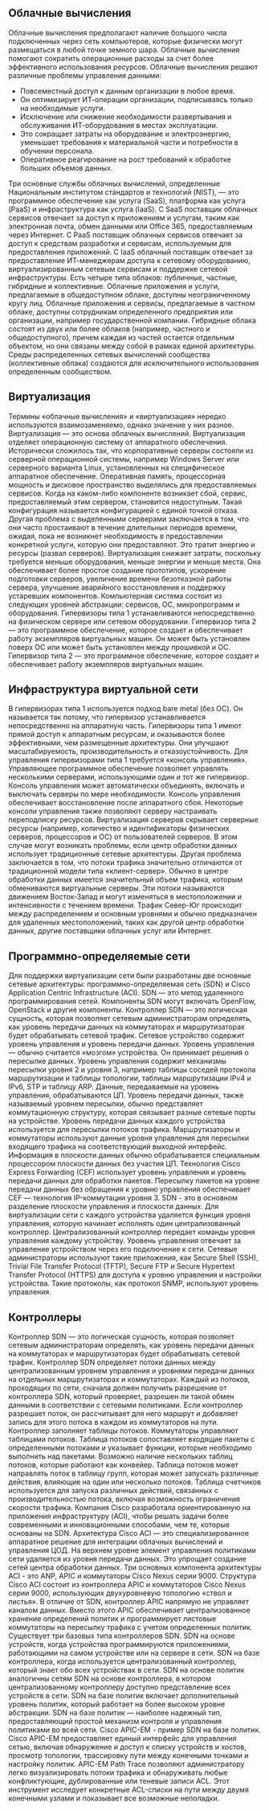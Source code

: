 <!-- 13.6.2 -->
## Облачные вычисления

Облачные вычисления предполагают наличие большого числа подключенных через сеть компьютеров, которые физически могут размещаться в любой точке земного шара. Облачные вычисления помогают сократить операционные расходы за счет более эффективного использования ресурсов. Облачные вычисления решают различные проблемы управления данными:

* Повсеместный доступ к данным организации в любое время.
* Он оптимизирует ИТ-операции организации, подписываясь только на необходимые услуги.
* Исключение или снижение необходимости развертывания и обслуживания ИТ-оборудования в местах эксплуатации.
* Это сокращает затраты на оборудование и электроэнергию, уменьшает требования к материальной части и потребности в обучении персонала.
* Оперативное реагирование на рост требований к обработке больших объемов данных.

Три основные службы облачных вычислений, определенные Национальным институтом стандартов и технологий (NIST), — это программное обеспечение как услуга (SaaS), платформа как услуга (PaaS) и инфраструктура как услуга (IaaS). С SaaS поставщик облачных сервисов отвечает за доступ к приложениям и услугам, таким как электронная почта, обмен данными или Office 365, предоставляемым через Интернет. С PaaS поставщик облачных сервисов отвечает за доступ к средствам разработки и сервисам, используемым для предоставления приложений. С IaaS облачный поставщик отвечает за предоставление ИТ-менеджерам доступа к сетевому оборудованию, виртуализированным сетевым сервисам и поддержке сетевой инфраструктуры. Есть четыре типа облаков: публичные, частные, гибридные и коллективные. Облачные приложения и услуги, предлагаемые в общедоступном облаке, доступны неограниченному кругу лиц. Облачные приложения и сервисы, предлагаемые в частном облаке, доступны сотрудникам определенного предприятия или организации, например государственной компании. Гибридные облака состоят из двух или более облаков (например, частного и общедоступного), причем каждая из частей остается отдельным объектом, но они связаны между собой в рамках единой архитектуры. Среды распределенных сетевых вычислений сообщества (коллективные облака) создаются для исключительного использования определенным сообществом.

## Виртуализация

Термины «облачные вычисления» и «виртуализация» нередко используются взаимозаменяемо, однако значение у них разное. Виртуализация — это основа облачных вычислений. Виртуализация отделяет операционную систему от аппаратного обеспечения. Исторически сложилось так, что корпоративные серверы состояли из серверной операционной системы, например Windows Server или серверного варианта Linux, установленных на специфическое аппаратное обеспечение. Оперативная память, процессорная мощность и дисковое пространство выделялись для предоставляемых сервисов. Когда на каком-либо компоненте возникает сбой, сервис, предоставляемый этим сервером, становится недоступным. Такая конфигурация называется конфигурацией с единой точкой отказа. Другая проблема с выделенными серверами заключается в том, что они часто простаивают в течение длительных периодов времени, ожидая, пока не возникнет необходимость в предоставлении конкретной услуги, которую они предоставляют. Это тратит энергию и ресурсы (развал серверов). Виртуализация снижает затраты, поскольку требуется меньше оборудования, меньше энергии и меньше места. Она обеспечивает более простое создание прототипов, ускорение подготовки серверов, увеличение времени безотказной работы сервера, улучшение аварийного восстановления и поддержку устаревших компонентов. Компьютерная система состоит из следующих уровней абстракции: сервисов, ОС, микропрограмм и оборудования. Гипервизоры типа 1 устанавливаются непосредственно на физическом сервере или сетевом оборудовании. Гипервизор типа 2 — это программное обеспечение, которое создает и обеспечивает работу экземпляров виртуальных машин. Он может быть установлен поверх ОС или может быть установлен между прошивкой и ОС. Гипервизор типа 2 — это программное обеспечение, которое создает и обеспечивает работу экземпляров виртуальных машин.

## Инфраструктура виртуальной сети

В гипервизорах типа 1 используется подход bare metal (без ОС). Он называется так потому, что гипервизор устанавливается непосредственно на аппаратную часть. Гипервизоры типа 1 имеют прямой доступ к аппаратным ресурсам, и оказываются более эффективными, чем размещенные архитектуры. Они улучшают масштабируемость, производительность и отказоустойчивость. Для управления гипервизорами типа 1 требуется «консоль управления». Управляющее программное обеспечение позволяет управлять несколькими серверами, использующими один и тот же гипервизор. Консоль управления может автоматически объединять, включать и выключать серверы по мере необходимости. Консоль управления обеспечивает восстановление после аппаратного сбоя. Некоторые консоли управления также позволяют серверу настраивать переподписку ресурсов. Виртуализация серверов скрывает серверные ресурсы (например, количество и идентификаторы физических серверов, процессоров и ОС) от пользователей серверов. В этом случае могут возникать проблемы, если центр обработки данных использует традиционные сетевые архитектуры. Другая проблема заключается в том, что потоки трафика значительно отличаются от традиционной модели типа «клиент-сервер». Обычно в центре обработки данных имеется значительный объем трафика, которым обмениваются виртуальные серверы. Эти потоки называются движением Восток-Запад и могут изменяться в местоположении и интенсивности с течением времени. Трафик Север-Юг происходит между распределением и основным уровнями и обычно предназначен для удаленных местоположений, таких как другой центр обработки данных, другие поставщики облачных услуг или Интернет.

## Программно-определяемые сети

Для поддержки виртуализации сети были разработаны две основные сетевые архитектуры: программно-определяемая сеть (SDN) и Cisco Application Centric Infrastructure (ACI). SDN — это метод удаленного программирования сетей. Компоненты SDN могут включать OpenFlow, OpenStack и другие компоненты. Контроллер SDN — это логическая сущность, которая позволяет сетевым администраторам определять, как уровень передачи данных на коммутаторах и маршрутизаторах будет обрабатывать сетевой трафик. Сетевое устройство содержит уровень управления и уровень передачи данных. Уровень управления — обычно считается «мозгом» устройства. Он принимает решения о пересылке данных. Уровень управления содержит механизмы пересылки уровня 2 и уровня 3, например таблицы соседей протокола маршрутизации и таблицы топологии, таблицы маршрутизации IPv4 и IPv6, STP и таблицу ARP. Данные, передаваемые на уровень управления, обрабатываются ЦП. Уровень передачи данных, также называемый уровнем пересылки, обычно представляет коммутационную структуру, которая связывает разные сетевые порты на устройстве. Уровень передачи данных каждого устройства используется для пересылки потоков трафика. Маршрутизаторы и коммутаторы используют данные уровня управления для пересылки входящего трафика на соответствующий выходной интерфейс. Информация в плоскости данных обычно обрабатывается специальным процессором плоскости данных без участия ЦП. Технология Cisco Express Forwarding (CEF) использует уровень управления и уровень передачи данных для обработки пакетов. Пересылку пакетов на уровне передачи данных без обращения к уровню управления обеспечивает CEF — технология IP-коммутации уровня 3. SDN - это в основном разделение плоскости управления и плоскости данных. Для виртуализации сети с каждого устройства удаляется функция уровня управления, которую начинает исполнять один централизованный контроллер. Централизованный контроллер передает команды уровня управления каждому устройству. Уровень управления отвечает за управление устройством через его подключение к сети. Сетевые администраторы используют такие приложения, как Secure Shell (SSH), Trivial File Transfer Protocol (TFTP), Secure FTP и Secure Hypertext Transfer Protocol (HTTPS) для доступа к уровню управления и настройки устройства. Такие протоколы, как протокол SNMP, используют уровень управления.

## Контроллеры

Контроллер SDN — это логическая сущность, которая позволяет сетевым администраторам определять, как уровень передачи данных на коммутаторах и маршрутизаторах будет обрабатывать сетевой трафик. Контроллер SDN определяет потоки данных между централизованным уровнем управления и уровнями передачи данных на отдельных маршрутизаторах и коммутаторах. Каждый из потоков, проходящих по сети, сначала должен получить разрешение от контроллера SDN, который проверяет, разрешен ли такой обмен данными в соответствии с сетевыми политиками. Если контроллер разрешает поток, он рассчитывает для него маршрут и добавляет запись для этого потока в каждом из коммутаторов на пути. Контроллер заполняет таблицы потоков. Коммутаторы управляют таблицами потоков. Таблица потоков сопоставляет входящие пакеты с определенными потоками и указывает функции, которые необходимо выполнить над пакетами. Возможно наличие нескольких таблиц потоков, которые работают как конвейер. Таблица потоков может направлять поток в таблицу групп, которая может запускать различные действия, влияющие на один или несколько потоков. Таблица счетчиков используется для запуска различных действий, связанных с производительностью потока, включая возможность ограничения скорости трафика. Компания Cisco разработала ориентированную на приложения инфраструктуру (ACI), чтобы решать задачи более современными и инновационными способами, чем те, которые основаны на SDN. Архитектура Cisco ACI — это специализированное аппаратное решение для интеграции облачных вычислений и управления ЦОД. На верхнем уровне элемент управления политиками сети удаляется из уровня передачи данных. Это упрощает создание сетей центра обработки данных. Три основных компонента архитектуры ACI - это ANP, APIC и коммутаторы Cisco Nexus серии 9000. Структура Cisco ACI состоит из контроллера APIC и коммутаторов Cisco Nexus серии 9000, использующих двухуровневую топологию «ствол и листья». В отличие от SDN, контроллер APIC напрямую не управляет каналом данных. Вместо этого APIC обеспечивает централизованное хранение определений политик и программирует листовые коммутаторы на пересылку трафика с учетом определенных политик. Существует три базовых типа контроллеров SDN. SDN на основе устройств, когда устройства программируются приложениями, работающими на самом устройстве или на сервере в сети. SDN на базе контроллера, когда используется централизованный контроллер, который знает обо всех устройствах в сети. SDN на основе политик аналогичны сетям SDN на основе контроллера, в котором централизованному контроллеру доступно представление всех устройств в сети. SDN на базе политик включает дополнительный уровень политик, который работает на более высоком уровне абстракции. SDN на базе политик — наиболее надежный тип, предоставляющий простой механизм контроля и управления политиками во всей сети. Cisco APIC-EM - пример SDN на базе политик. Cisco APIC-EM предоставляет единый интерфейс для управления сетью, включая обнаружение и доступ к списку устройств и хостов, просмотр топологии, трассировку пути между конечными точками и настройку политик. APIC-EM Path Trace позволяют администратору легко визуализировать потоки трафика и обнаруживать любые конфликтующие, дублированные или теневые записи ACL. Этот инструмент исследует конкретные ACL-списки на пути между двумя конечными узлами и показывает все возможные неполадки.

<!-- 13.6.3 -->
<!-- quiz -->

